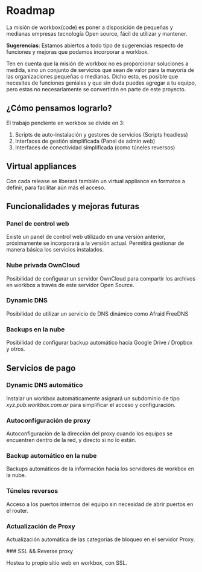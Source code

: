 # Roadmap

La misión de workbox(code) es poner a disposición de pequeñas y medianas empresas tecnología Open source, fácil de utilizar y mantener.

**Sugerencias**: Estamos abiertos a todo tipo de sugerencias respecto de funciones y mejoras que podamos incorporar a workbox.

Ten en cuenta que la misión de workbox no es proporcionar soluciones a medida, sino un conjunto de servicios que sean de valor para la mayoría de las organizaciones pequeñas o medianas. Dicho esto, es posible que necesites de funciones geniales y que sin duda puedes agregar a tu equipo, pero estas no necesariamente se convertirán en parte de este proyecto.

## ¿Cómo pensamos lograrlo?

El trabajo pendiente en workbox se divide en 3:

1. Scripts de auto-instalación y gestores de servicios (Scripts headless)
2. Interfaces de gestión simplificada (Panel de admin web)
3. Interfaces de conectividad simplificada (como túneles reversos)

## Virtual appliances

Con cada release se liberará también un virtual appliance en formatos a definir, para facilitar aún más el acceso.


## Funcionalidades y mejoras futuras


### Panel de control web

Existe un panel de control web utilizado en una versión anterior, próximamente se incorporará a la versión actual. Permitirá gestionar de manera básica los servicios instalados.


### Nube privada OwnCloud

Posibilidad de configurar un servidor OwnCloud para compartir los archivos en workbox a través de este servidor Open Source.


### Dynamic DNS

Posibilidad de utilizar un servicio de DNS dinámico como Afraid FreeDNS


### Backups en la nube

Posibilidad de configurar backup automático hacia Google Drive / Dropbox y otros.


## Servicios de pago

### Dynamic DNS automático

Instalar un workbox automáticamente asignará un subdominio de tipo *xyz.pub.workbox.com.ar* para simplificar el acceso y configuración.

### Autoconfiguración de proxy

Autoconfiguración de la dirección del proxy cuando los equipos se encuentren dentro de la red, y directo si no lo están.

### Backup automático en la nube

Backups automáticos de la información hacia los servidores de workbox en la nube.

### Túneles reversos

Acceso a los puertos internos del equipo sin necesidad de abrir puertos en el router.

### Actualización de Proxy

Actualización automática de las categorías de bloqueo en el servidor Proxy.

### SSL && Reverse proxy

Hostea tu propio sitio web en workbox, con SSL.
